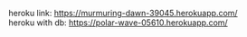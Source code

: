 heroku link: https://murmuring-dawn-39045.herokuapp.com/ <br>
heroku with db: https://polar-wave-05610.herokuapp.com/
